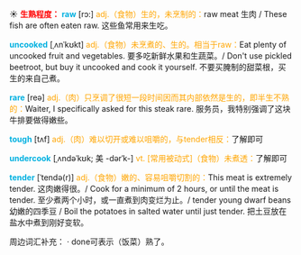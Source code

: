 ☀ <font color="red">**生熟程度：**</font>
<font color="sky blue">**raw**</font> [rɔ:] 
<font color="orange">adj.（食物）生的，未烹制的：</font>raw meat 生肉 / These fish are often eaten raw. 这些鱼常用来生吃。
           
<font color="sky blue">**uncooked**</font> [ˌʌnˈkʊkt]
<font color="orange">adj.（食物）未烹煮的、生的。相当于raw：</font>Eat plenty of uncooked fruit and vegetables. 要多吃新鲜水果和生蔬菜。/ Don't use pickled beetroot, but buy it uncooked and cook it yourself. 不要买腌制的甜菜根，买生的来自己煮。

<font color="sky blue">**rare**</font> [reə] 
<font color="orange">adj.（肉）只烹调了很短一段时间因而其内部依然是生的，即半生不熟的：</font>Waiter, I specifically asked for this steak rare. 服务员，我特别强调了这块牛排要做得嫩些。

<font color="sky blue">**tough**</font> [tʌf] 
<font color="orange">adj.（肉）难以切开或难以咀嚼的，与tender相反：</font>了解即可
           
<font color="sky blue">**undercook**</font> [ˌʌndəˈkʊk; 美 -dərˈk-]
<font color="orange">vt. [常用被动式]（食物）未煮透：</font>了解即可
           
<font color="sky blue">**tender**</font> [ˈtendə(r)]
<font color="orange">adj.（食物）嫩的、容易咀嚼切割的：</font>This meat is extremely tender. 这肉嫩得很。/ Cook for a minimum of 2 hours, or until the meat is tender. 至少煮两个小时，或一直煮到肉变烂为止。/ tender young dwarf beans 幼嫩的四季豆 / Boil the potatoes in salted water until just tender. 把土豆放在盐水中煮到刚好变软。

周边词汇补充：
· done可表示（饭菜）熟了。
